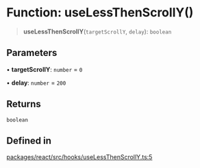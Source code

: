 # Function: useLessThenScrollY()

> **useLessThenScrollY**(`targetScrollY`, `delay`): `boolean`

## Parameters

• **targetScrollY**: `number` = `0`

• **delay**: `number` = `200`

## Returns

`boolean`

## Defined in

[packages/react/src/hooks/useLessThenScrollY.ts:5](https://github.com/mbti-nf-team/frontend-libraries/blob/808e2257613043e0b3668dbe433b6914a17272db/packages/react/src/hooks/useLessThenScrollY.ts#L5)
